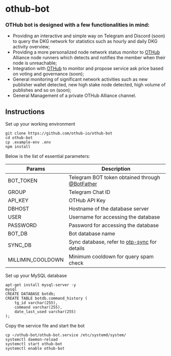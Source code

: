 # othub-bot

### OTHub bot is designed with a few functionalities in mind:
- Providing an interactive and simple way on Telegram and Discord (soon) to query the DKG network for statistics such as hourly and daily DKG activity overview;
- Providing a more personalized node network status monitor to [OTHub](othub.io) Alliance node runners which detects and notifies the member when their node is unreachable;
- Integration with [OTHub](othub.io) to monitor and propose service ask price based on voting and governance (soon);
- General monitoring of significant network activities such as new publisher wallet detected, new high stake node detected, high volume of publishes and so on (soon);
- General Management of a private OTHub Alliance channel.

## Instructions
Set up your working environment
```
git clone https://github.com/othub-io/othub-bot
cd othub-bot
cp .example-env .env
npm install
```
Below is the list of essential parameters:

| Params            | Description                                |
|-------------------|-------------------------------------------|
| BOT_TOKEN         | Telegram BOT token obtained through [@BotFather](https://t.me/BotFather) |
| GROUP             | Telegram Chat ID                            |
| API_KEY           | OTHub API Key               |
| DBHOST            | Hostname of the database server             |
| USER              | Username for accessing the database         |
| PASSWORD          | Password for accessing the database         |
| BOT_DB            | Bot database name                  |
| SYNC_DB           | Sync database, refer to [otp-sync](https://github.com/othub-io/otp-sync) for details               |
| MILLIMIN_COOLDOWN | Minimum cooldown for query spam check     |

Set up your MySQL database
```
apt-get install mysql-server -y
mysql
CREATE DATABASE botdb;
CREATE TABLE botdb.command_history (
    tg_id varchar(255),
    command varchar(255),
    date_last_used varchar(255)
);
```
Copy the service file and start the bot
```
cp ~/othub-bot/othub-bot.service /etc/systemd/system/
systemctl daemon-reload
systemctl start othub-bot
systemctl enable othub-bot
```
